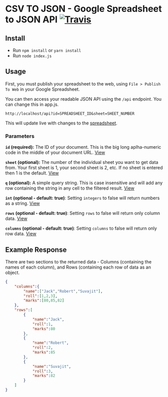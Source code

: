 # CSV TO JSON - Google Spreadsheet to JSON API [![Travis](https://travis-ci.org/almostSuvajit/CSV-TO-JSON.svg?branch=master)](https://travis-ci.org/almostSuvajit/CSV-TO-JSON)

## Install

- Run `npm install` or `yarn install`
- Run `node index.js`

## Usage

First, you must publish your spreadsheet to the web, using `File > Publish To Web` in your Google Spreadsheet.

You can then access your readable JSON API using the `/api` endpoint. You can change this in app.js.

```
http://localhost/api?id=SPREADSHEET_ID&sheet=SHEET_NUMBER
```

This will update live with changes to the [spreadsheet](https://docs.google.com/spreadsheets/d/1hY2zD8b0uK7fGEhZMMzUsfDNyKYud3MYae3d2jEQihM/edit?usp=sharing).

### Parameters

**`id` (required):** The ID of your document. This is the big long aplha-numeric code in the middle of your document URL. [View](https://api.almostsuvajit.xyz/gsxapi?id=1hY2zD8b0uK7fGEhZMMzUsfDNyKYud3MYae3d2jEQihM)

**`sheet` (optional):** The number of the individual sheet you want to get data from. Your first sheet is 1, your second sheet is 2, etc. If no sheet is entered then 1 is the default. [View](https://api.almostsuvajit.xyz/gsxapi?id=1hY2zD8b0uK7fGEhZMMzUsfDNyKYud3MYae3d2jEQihM&sheet=2)

**`q` (optional):** A simple query string. This is case insensitive and will add any row containing the string in any cell to the filtered result. [View](https://api.almostsuvajit.xyz/gsxapi?id=1hY2zD8b0uK7fGEhZMMzUsfDNyKYud3MYae3d2jEQihM&q=suvajit)

**`int` (optional - default: true)**: Setting `integers` to false will return numbers as a string. [View](https://api.almostsuvajit.xyz/gsxapi/?id=1hY2zD8b0uK7fGEhZMMzUsfDNyKYud3MYae3d2jEQihM&int=false)

**`rows` (optional - default: true)**: Setting `rows` to false will return only column data. [View](https://api.almostsuvajit.xyz/gsxapi?id=1hY2zD8b0uK7fGEhZMMzUsfDNyKYud3MYae3d2jEQihM&rows=false)

**`columns` (optional - default: true)**: Setting `columns` to false will return only row data. [View](https://api.almostsuvajit.xyz/gsxapi?id=1hY2zD8b0uK7fGEhZMMzUsfDNyKYud3MYae3d2jEQihM&columns=false)

## Example Response

There are two sections to the returned data - Columns (containing the names of each column), and Rows (containing each row of data as an object.

```json
{
    "columns":{
        "name":["Jack","Robert","Suvajit"],
        "roll":[1,2,3],
        "marks":[80,85,82]
    },
    "rows":[
        {
            "name":"Jack",
            "roll":1,
            "marks":80
        },
        {
            "name":"Robert",
            "roll":2,
            "marks":85
        },
        {
            "name":"Suvajit",
            "roll":3,
            "marks":82
        }
    ]
}

```